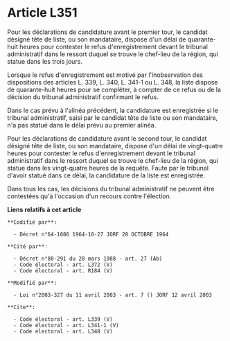 # Article L351

Pour les déclarations de candidature avant le premier tour, le candidat désigné tête de liste, ou son mandataire, dispose
d'un délai de quarante-huit heures pour contester le refus d'enregistrement devant le tribunal administratif dans le ressort
duquel se trouve le chef-lieu de la région, qui statue dans les trois jours. 

Lorsque le refus d'enregistrement est motivé par l'inobservation des dispositions des articles L. 339, L. 340, L. 341-1 ou L.
348, la liste dispose de quarante-huit heures pour se compléter, à compter de ce refus ou de la décision du tribunal
administratif confirmant le refus. 

Dans le cas prévu à l'alinéa précédent, la candidature est enregistrée si le tribunal administratif, saisi par le candidat
tête de liste ou son mandataire, n'a pas statué dans le délai prévu au premier alinéa. 

Pour les déclarations de candidature avant le second tour, le candidat désigné tête de liste, ou son mandataire, dispose d'un
délai de vingt-quatre heures pour contester le refus d'enregistrement devant le tribunal administratif dans le ressort duquel
se trouve le chef-lieu de la région, qui statue dans les vingt-quatre heures de la requête. Faute par le tribunal d'avoir
statué dans ce délai, la candidature de la liste est enregistrée. 

Dans tous les cas, les décisions du tribunal administratif ne peuvent être contestées qu'à l'occasion d'un recours contre
l'élection.

**Liens relatifs à cet article**

	**Codifié par**:

	  - Décret n°64-1086 1964-10-27 JORF 28 OCTOBRE 1964

	**Cité par**:

	  - Décret n°88-291 du 28 mars 1988 - art. 27 (Ab)
	  - Code électoral - art. L372 (V)
	  - Code électoral - art. R184 (V)

	**Modifié par**:

	  - Loi n°2003-327 du 11 avril 2003 - art. 7 () JORF 12 avril 2003

	**Cite**:

	  - Code électoral - art. L339 (V)
	  - Code électoral - art. L341-1 (V)
	  - Code électoral - art. L348 (V)
